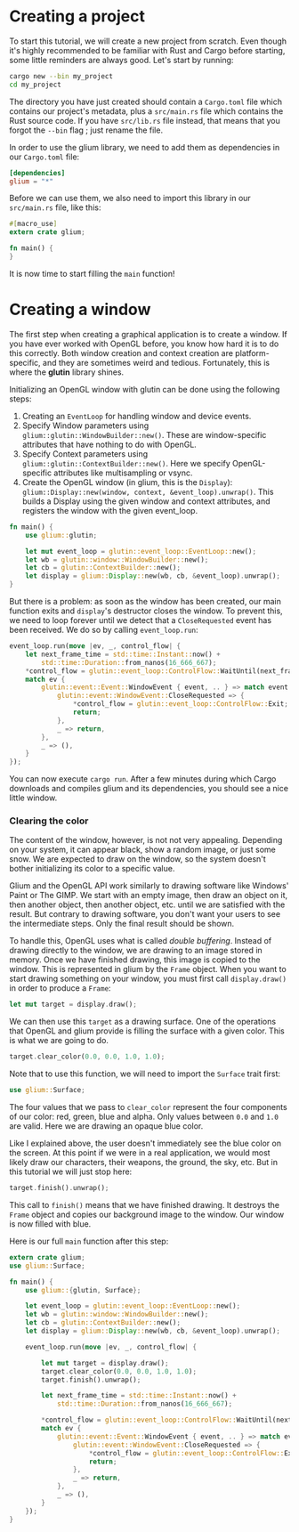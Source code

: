 # Creating a project

To start this tutorial, we will create a new project from scratch. Even though it's highly recommended to be familiar with Rust and Cargo before starting, some little reminders are always good. Let's start by running:

```sh
cargo new --bin my_project
cd my_project
```

The directory you have just created should contain a `Cargo.toml` file which contains our project's metadata, plus a `src/main.rs` file which contains the Rust source code. If you have `src/lib.rs` file instead, that means that you forgot the `--bin` flag ; just rename the file.

In order to use the glium library, we need to add them as dependencies in our `Cargo.toml` file:

```toml
[dependencies]
glium = "*"
```

Before we can use them, we also need to import this library in our `src/main.rs` file, like this:

```rust
#[macro_use]
extern crate glium;

fn main() {
}
```

It is now time to start filling the `main` function!

# Creating a window

The first step when creating a graphical application is to create a window. If you have ever worked with OpenGL before, you know how hard it is to do this correctly. Both window creation and context creation are platform-specific, and they are sometimes weird and tedious. Fortunately, this is where the **glutin** library shines.

Initializing an OpenGL window with glutin can be done using the following steps:

1. Creating an `EventLoop` for handling window and device events.
2. Specify Window parameters using `glium::glutin::WindowBuilder::new()`. These
   are window-specific attributes that have nothing to do with OpenGL.
3. Specify Context parameters using `glium::glutin::ContextBuilder::new()`.
   Here we specify OpenGL-specific attributes like multisampling or vsync.
4. Create the OpenGL window (in glium, this is the `Display`):
   `glium::Display::new(window, context, &event_loop).unwrap()`.
   This builds a Display using the given window and context attributes, and
   registers the window with the given event_loop.

```rust
fn main() {
    use glium::glutin;

    let mut event_loop = glutin::event_loop::EventLoop::new();
    let wb = glutin::window::WindowBuilder::new();
    let cb = glutin::ContextBuilder::new();
    let display = glium::Display::new(wb, cb, &event_loop).unwrap();
}
```

But there is a problem: as soon as the window has been created, our main function exits and `display`'s destructor closes the window. To prevent this, we need to loop forever until we detect that a `CloseRequested` event has been received. We do so by calling `event_loop.run`:

```rust
event_loop.run(move |ev, _, control_flow| {
    let next_frame_time = std::time::Instant::now() +
        std::time::Duration::from_nanos(16_666_667);
    *control_flow = glutin::event_loop::ControlFlow::WaitUntil(next_frame_time);
    match ev {
        glutin::event::Event::WindowEvent { event, .. } => match event {
            glutin::event::WindowEvent::CloseRequested => {
                *control_flow = glutin::event_loop::ControlFlow::Exit;
                return;
            },
            _ => return,
        },
        _ => (),
    }
});
```

You can now execute `cargo run`. After a few minutes during which Cargo downloads and compiles glium and its dependencies, you should see a nice little window.

### Clearing the color

The content of the window, however, is not not very appealing. Depending on your system, it can appear black, show a random image, or just some snow. We are expected to draw on the window, so the system doesn't bother initializing its color to a specific value.

Glium and the OpenGL API work similarly to drawing software like Windows' Paint or The GIMP. We start with an empty image, then draw an object on it, then another object, then another object, etc. until we are satisfied with the result. But contrary to drawing software, you don't want your users to see the intermediate steps. Only the final result should be shown.

To handle this, OpenGL uses what is called *double buffering*. Instead of drawing directly to the window, we are drawing to an image stored in memory. Once we have finished drawing, this image is copied to the window.
This is represented in glium by the `Frame` object. When you want to start drawing something on your window, you must first call `display.draw()` in order to produce a `Frame`:

```rust
let mut target = display.draw();
```

We can then use this `target` as a drawing surface. One of the operations that OpenGL and glium provide is filling the surface with a given color. This is what we are going to do.

```rust
target.clear_color(0.0, 0.0, 1.0, 1.0);
```

Note that to use this function, we will need to import the `Surface` trait first:

```rust
use glium::Surface;
```

The four values that we pass to `clear_color` represent the four components of our color: red, green, blue and alpha. Only values between `0.0` and `1.0` are valid. Here we are drawing an opaque blue color.

Like I explained above, the user doesn't immediately see the blue color on the screen. At this point if we were in a real application, we would most likely draw our characters, their weapons, the ground, the sky, etc. But in this tutorial we will just stop here:

```rust
target.finish().unwrap();
```

This call to `finish()` means that we have finished drawing. It destroys the `Frame` object and copies our background image to the window. Our window is now filled with blue.

Here is our full `main` function after this step:

```rust
extern crate glium;
use glium::Surface;

fn main() {
    use glium::{glutin, Surface};

    let event_loop = glutin::event_loop::EventLoop::new();
    let wb = glutin::window::WindowBuilder::new();
    let cb = glutin::ContextBuilder::new();
    let display = glium::Display::new(wb, cb, &event_loop).unwrap();

    event_loop.run(move |ev, _, control_flow| {

        let mut target = display.draw();
        target.clear_color(0.0, 0.0, 1.0, 1.0);
        target.finish().unwrap();

        let next_frame_time = std::time::Instant::now() +
            std::time::Duration::from_nanos(16_666_667);

        *control_flow = glutin::event_loop::ControlFlow::WaitUntil(next_frame_time);
        match ev {
            glutin::event::Event::WindowEvent { event, .. } => match event {
                glutin::event::WindowEvent::CloseRequested => {
                    *control_flow = glutin::event_loop::ControlFlow::Exit;
                    return;
                },
                _ => return,
            },
            _ => (),
        }
    });
}
```
